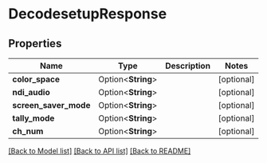 # DecodesetupResponse

## Properties

Name | Type | Description | Notes
------------ | ------------- | ------------- | -------------
**color_space** | Option<**String**> |  | [optional]
**ndi_audio** | Option<**String**> |  | [optional]
**screen_saver_mode** | Option<**String**> |  | [optional]
**tally_mode** | Option<**String**> |  | [optional]
**ch_num** | Option<**String**> |  | [optional]

[[Back to Model list]](../README.md#documentation-for-models) [[Back to API list]](../README.md#documentation-for-api-endpoints) [[Back to README]](../README.md)


